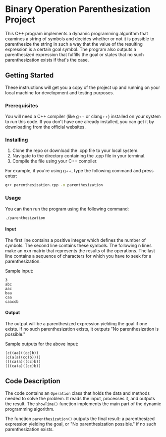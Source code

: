 # Binary Operation Parenthesization Project

This C++ program implements a dynamic programming algorithm that examines a string of symbols and decides whether or not it is possible to parenthesize the string in such a way that the value of the resulting expression is a certain goal symbol. The program also outputs a parenthesized expression that fulfills the goal or states that no such parenthesization exists if that's the case.

## Getting Started

These instructions will get you a copy of the project up and running on your local machine for development and testing purposes.

### Prerequisites

You will need a C++ compiler (like g++ or clang++) installed on your system to run this code. If you don't have one already installed, you can get it by downloading from the official websites.

### Installing

1. Clone the repo or download the .cpp file to your local system.
2. Navigate to the directory containing the .cpp file in your terminal.
3. Compile the file using your C++ compiler.

For example, if you're using g++, type the following command and press enter:

```bash
g++ parenthesization.cpp -o parenthesization
```

### Usage

You can then run the program using the following command:

```bash
./parenthesization
```

#### Input

The first line contains a positive integer which defines the number of symbols. The second line contains these symbols. The following n lines make an nxn matrix that represents the results of the operations. The last line contains a sequence of characters for which you have to seek for a parenthesization.

Sample input:

```text
3
abc
aac
baa
caa
caaccb
```

#### Output

The output will be a parenthesized expression yielding the goal if one exists. If no such parenthesization exists, it outputs "No parenthesization is possible."

Sample outputs for the above input:

```text
(c((aa)((cc)b))
(c(a(a((cc)b))))
(((ca)a)((cc)b))
(((ca)a)((cc)b))
```

## Code Description

The code contains an `Operation` class that holds the data and methods needed to solve the problem. It reads the input, processes it, and outputs the result. The `showTime()` function implements the main part of the dynamic programming algorithm.

The function `parenthesization()` outputs the final result: a parenthesized expression yielding the goal, or "No parenthesization possible." if no such parenthesization exists.
